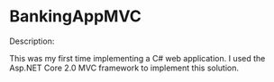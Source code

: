 # BankingAppMVC

Description:

This was my first time implementing a C# web application. I used the Asp.NET Core 2.0 MVC framework to implement this solution. 